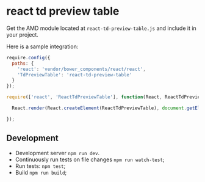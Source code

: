 # react td preview table

Get the AMD module located at `react-td-preview-table.js` and include it in your project.

Here is a sample integration:

```js
require.config({
  paths: {
    'react': 'vendor/bower_components/react/react',
    'TdPreviewTable': 'react-td-preview-table'
  }
});

require(['react', 'ReactTdPreviewTable'], function(React, ReactTdPreviewTable) {

  React.render(React.createElement(ReactTdPreviewTable), document.getElementById('widget-container'));

});
```

## Development

* Development server `npm run dev`.
* Continuously run tests on file changes `npm run watch-test`;
* Run tests: `npm test`;
* Build `npm run build`;
